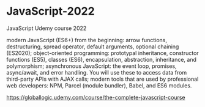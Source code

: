# JavaScript-2022
JavaScript Udemy course 2022

modern JavaScript (ES6+) from the beginning: arrow functions, destructuring, spread operator, default arguments, optional chaining (ES2020);
object-oriented programming: prototypal inheritance, constructor functions (ES5), classes (ES6), encapsulation, abstraction, inheritance, and polymorphism;
asynchronous JavaScript: the event loop, promises, async/await, and error handling. You will use these to access data from third-party APIs with AJAX calls;
modern tools that are used by professional web developers: NPM, Parcel (module bundler), Babel, and ES6 modules.

https://globallogic.udemy.com/course/the-complete-javascript-course
